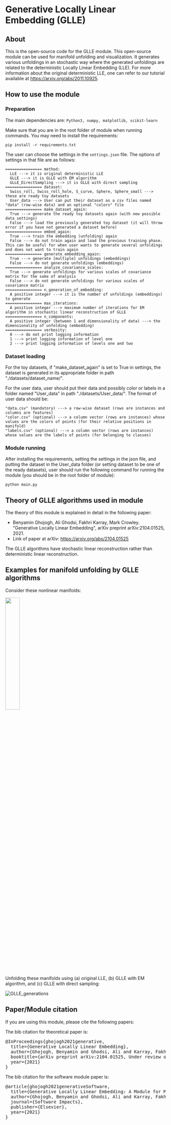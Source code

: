 # Generative Locally Linear Embedding (GLLE)

## About

This is the open-source code for the GLLE module. This open-source module can be used for manifold unfolding and visualization. It generates various unfoldings in an stochastic way where the generated unfoldings are related to the deterministic Locally Linear Embedding (LLE). For more information about the original deterministic LLE, one can refer to our tutorial available at https://arxiv.org/abs/2011.10925.

## How to use the module

### Preparation

The main dependencies are: `Python3, numpy, matplotlib, scikit-learn`

Make sure that you are in the root folder of module when running commands. You may need to install the requirements:

```shell
pip install -r requirements.txt
```

The user can choose the settings in the `settings.json` file. The options of settings in that file are as follows:

```
================ method: 
  LLE ---> it is original deterministic LLE
  GLLE ---> it is GLLE with EM algorithm
  GLLE_DirectSampling ---> it is GLLE with direct sampling
================ dataset:
  Swiss_roll, Swiss_roll_hole, S_curve, Sphere, Sphere_small ---> these are ready toy datasets
  User_data ---> User can put their dataset as a csv files named "data" (row-wise data) and an optional "colors" file
================ make_dataset_again:
  True ---> generate the ready toy datasets again (with new possible data settings)
  False ---> load the previously generated toy dataset (it will throw error if you have not generated a dataset before)
================ embed_again:
  True ---> train the embedding (unfolding) again
  False ---> do not train again and load the previous training phase. This can be useful for when user wants to generate several unfoldings and does not want to train again
================ generate_embedding_again:
  True ---> generate [multiple] unfoldings (embeddings)
  False ---> do not generate unfoldings (embeddings)
================ analyze_covariance_scales:
  True ---> generate unfoldings for various scales of covariance matrix for the sake of analysis
  False ---> do not generate unfoldings for various scales of covariance matrix
================ n_generation_of_embedding:
  A positive integer ---> it is the number of unfoldings (embeddings) to generate
================ max_iterations:
  A positive integer ---> maximum number of iterations for EM algorithm in stochastic linear reconstruction of GLLE
================ n_components:
  A positive integer (between 1 and dimensionality of data) ---> the dimensionality of unfolding (embedding)
================ verbosity:
  0 ---> do not print logging information
  1 ---> print logging information of level one
  2 ---> print logging information of levels one and two
```

### Dataset loading

For the toy datasets, if "make_dataset_again" is set to True in settings, the dataset is generated in its appropriate folder in path "./datasets/dataset_name/". 

For the user data, user should put their data and possibly color or labels in a folder named "User_data" in path "./datasets/User_data/". 
The format of user data should be:
```
"data.csv" (mandatory) ---> a row-wise dataset (rows are instances and columns are features)
"color.csv" (optional) ---> a column vector (rows are instances) whose values are the colors of points (for their relative positions in manifold)
"labels.csv" (optional) ---> a column vector (rows are instances) whose values are the labels of points (for belonging to classes)
```

### Module running

After installing the requirements, setting the settings in the json file, and putting the dataset in the User_data folder (or setting dataset to be one of the ready datasets), user should run the following command for running the module (you should be in the root folder of module):
```shell
python main.py
```

## Theory of GLLE algorithms used in module

The theory of this module is explained in detail in the following paper:

- Benyamin Ghojogh, Ali Ghodsi, Fakhri Karray, Mark Crowley. "Generative Locally Linear Embedding", arXiv preprint 	arXiv:2104.01525, 2021.
- Link of paper at arXiv: https://arxiv.org/abs/2104.01525

The GLLE algorithms have stochastic linear reconstruction rather than deterministic linear reconstruction. 

## Examples for manifold unfolding by GLLE algorithms

Consider these nonlinear manifolds:

<img src="https://user-images.githubusercontent.com/66282117/113497353-5203f980-94d1-11eb-86f8-1f1b4d86f173.png" width="30%">

Unfolding these manifolds using (a) original LLE, (b) GLLE with EM algorithm, and (c) GLLE with direct sampling:

![GLLE_generations](https://user-images.githubusercontent.com/66282117/113497394-a7400b00-94d1-11eb-9101-6d67b6bfefc4.png)

## Paper/Module citation

If you are using this module, please cite the following papers:

The bib citation for theoretical paper is:
<pre>
@InProceedings{ghojogh2021generative,
  title={Generative Locally Linear Embedding},
  author={Ghojogh, Benyamin and Ghodsi, Ali and Karray, Fakhri and Crowley, Mark},
  booktitle={arXiv preprint arXiv:2104.01525, Under review of IEEE SMC conference},
  year={2021}
}
</pre>

The bib citation for the software module paper is:
<pre>
@article{ghojogh2021generativeSoftware,
  title={Generative Locally Linear Embedding: A Module for Manifold Unfolding and Visualization},
  author={Ghojogh, Benyamin and Ghodsi, Ali and Karray, Fakhri and Crowley, Mark},
  journal={Software Impacts},
  publisher={Elsevier},
  year={2021}
}
</pre>
